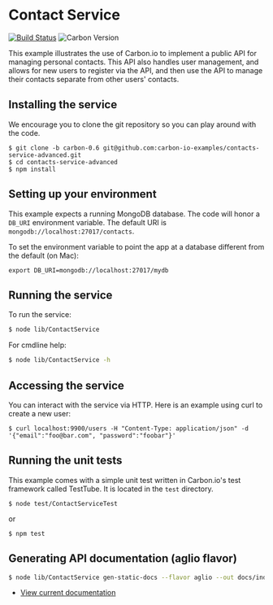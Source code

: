 # Contact Service

[![Build Status](https://img.shields.io/travis/carbon-io-examples/contacts-service-advanced/carbon-0.6.svg?style=flat-square)](https://travis-ci.org/carbon-io-examples/contacts-service-advanced) ![Carbon Version](https://img.shields.io/badge/carbon--io-0.6-blue.svg?style=flat-square)

This example illustrates the use of Carbon.io to implement a public API for managing personal contacts. This 
API also handles user management, and allows for new users to register via the API, and then use the API to 
manage their contacts separate from other users' contacts. 

## Installing the service

We encourage you to clone the git repository so you can play around
with the code. 

```
$ git clone -b carbon-0.6 git@github.com:carbon-io-examples/contacts-service-advanced.git
$ cd contacts-service-advanced
$ npm install
```

## Setting up your environment

This example expects a running MongoDB database. The code will honor a ```DB_URI``` environment variable. The default URI is
```mongodb://localhost:27017/contacts```.

To set the environment variable to point the app at a database different from the default (on Mac):
```
export DB_URI=mongodb://localhost:27017/mydb
```

## Running the service

To run the service:

```sh
$ node lib/ContactService
```

For cmdline help:

```sh
$ node lib/ContactService -h
```

## Accessing the service

You can interact with the service via HTTP. Here is an example using curl to create a new user:

```
$ curl localhost:9900/users -H "Content-Type: application/json" -d '{"email":"foo@bar.com", "password":"foobar"}'
```

## Running the unit tests

This example comes with a simple unit test written in Carbon.io's test framework called TestTube. It is located in the ```test``` directory. 

```
$ node test/ContactServiceTest
```

or 

```
$ npm test
```

## Generating API documentation (aglio flavor)

```sh
$ node lib/ContactService gen-static-docs --flavor aglio --out docs/index.html
```

* [View current documentation](
http://htmlpreview.github.io/?https://raw.githubusercontent.com/carbon-io-examples/contacts-service-advanced/blob/carbon-0.6/docs/index.html)

